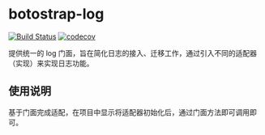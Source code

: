 # botostrap-log

[![Build Status](https://github.com/jsmzr/bootstrap-log/workflows/Run%20Tests/badge.svg?branch=main)](https://github.com/jsmzr/bootstrap-log/actions?query=branch%3Amain)
[![codecov](https://codecov.io/gh/jsmzr/bootstrap-log/branch/main/graph/badge.svg?token=HNQCAN3UVR)](https://codecov.io/gh/jsmzr/bootstrap-log)

提供统一的 log 门面，旨在简化日志的接入、迁移工作，通过引入不同的适配器（实现）来实现日志功能。

## 使用说明

基于门面完成适配，在项目中显示将适配器初始化后，通过门面方法即可调用即可。

